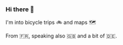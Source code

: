 ### Hi there 👋

I'm into bicycle trips 🚲 and maps 🗺️

From 🇫🇷, speaking also 🇬🇧 and a bit of 🇩🇪.

<!--
**sylvainavelo/sylvainavelo** is a ✨ _special_ ✨ repository because its `README.md` (this file) appears on your GitHub profile.

Here are some ideas to get you started:

- 🔭 I’m currently working on ...
- 🌱 I’m currently learning ...
- 👯 I’m looking to collaborate on ...
- 🤔 I’m looking for help with ...
- 💬 Ask me about ...
- 📫 How to reach me: ...
- 😄 Pronouns: ...
- ⚡ Fun fact: ...
-->

